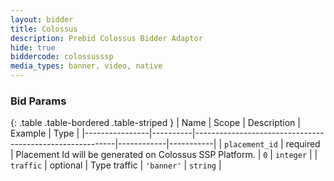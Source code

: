 ```yaml
---
layout: bidder
title: Colossus
description: Prebid Colossus Bidder Adaptor
hide: true
biddercode: colossusssp
media_types: banner, video, native
---
```


### Bid Params

{: .table .table-bordered .table-striped }
| Name           | Scope    | Description                                              | Example    | Type      |
|----------------|----------|----------------------------------------------------------|------------|-----------|
| `placement_id` | required | Placement Id will be generated on Colossus SSP Platform. | `0`        | `integer` |
| `traffic`      | optional | Type traffic                                             | `'banner'` | `string`  |